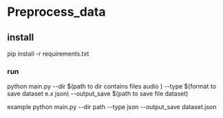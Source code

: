 # Preprocess_data


## install

pip install -r requirements.txt


### run 

python main.py --dir $(path to dir contains files audio ) --type $(format to save dataset e.x json) --output_save $(path to save file dataset) 

example 
python main.py --dir path --type json --output_save dataset.json
